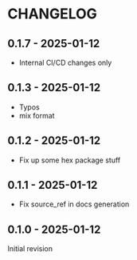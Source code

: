 # CHANGELOG

## 0.1.7 - 2025-01-12

- Internal CI/CD changes only

## 0.1.3 - 2025-01-12

- Typos
- mix format

## 0.1.2 - 2025-01-12

- Fix up some hex package stuff

## 0.1.1 - 2025-01-12

- Fix source_ref in docs generation

## 0.1.0 - 2025-01-12

Initial revision
